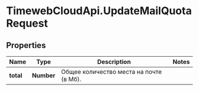 # TimewebCloudApi.UpdateMailQuotaRequest

## Properties

Name | Type | Description | Notes
------------ | ------------- | ------------- | -------------
**total** | **Number** | Общее количество места на почте (в Мб). | 


